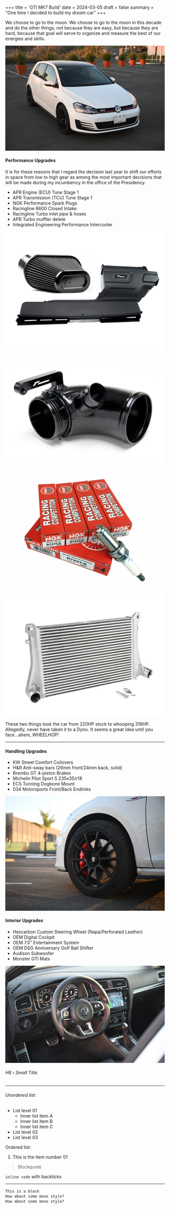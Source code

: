 +++
title = 'GTI MK7 Build'
date = 2024-03-05
draft = false
summary = "One time I decided to build my _dream_ car"
+++

<p class="large">We choose to go to the moon. We choose to go to the moon in this decade and do the other things, not because they are easy, but because they are hard, because that goal will serve to organize and measure the best of our energies and skills.</p>

![image alt test](images/gti.jpg)

#### Performance Upgrades
It is for these reasons that I regard the decision last year to shift our efforts in space from low to high gear as among the most important decisions that will be made during my incumbency in the office of the Presidency.

- APR Engine (ECU) Tune Stage 1
- APR Transmission (TCU) Tune Stage 1
- NGK Performance Spark Plugs
- Racingline R600 Closed Intake
- Racingline Turbo inlet pipe & hoses
- APR Turbo muffler delete
- Integrated Engineering Performance Intercooler

<div class="flex">
<div class="col-left">

![image alt test](images/r600-intake.jpg)

</div>  
<div class="col-right">

![image alt test](images/racingline-inlet.jpg)

</div>
</div>
<div class="flex">
<div class="col-left">

![image alt test](images/ngk.png)

</div>  
<div class="col-right">

![image alt test](images/ie-intercooler.jpg)

</div>
</div>

These two things took the car from 220HP stock to whooping 316HP. Allegedly, never have taken it to a Dyno. It seems a great idea until you face...ahem, WHEELHOP!

---

#### Handling Upgrades
- KW Street Comfort Coilovers
- H&R Anti-sway bars (26mm front/24mm back, solid)
- Brembo GT 4-piston Brakes
- Michelin Pilot Sport 5 235x35/r18
- ECS Tunning Dogbone Mount
- 034 Motorsports Front/Back Endlinks

![image alt test](images/wheels.jpg)

#### Interior Upgrades
- Hexcarbon Custom Steering Wheel (Napa/Perforated Leather)
- OEM Digital Cockpit
- OEM 7.5” Entertainment System
- OEM DSG Anniversary Golf Ball Shifter
- Audison Subwoofer
- Monster GTI Mats

![image alt test](images/interior.jpg)

###### H6 › Small Title

---

###### Unordered list:

- List level 01
    - Inner list item A
    - Inner list item B
    - Inner list item C
- List level 02
- List level 03

Ordered list:
1. This is the item number 01

> Blockquote

`inline code` with backticks

---

```
This is a block
How about some mono style?
How about some mono style?
```